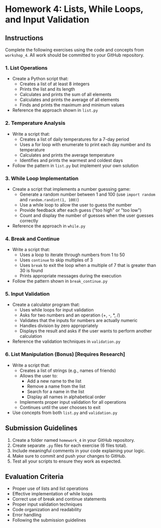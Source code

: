 # Homework 4: Lists, While Loops, and Input Validation

## Instructions

Complete the following exercises using the code and concepts from `workshop_4`. All work should be committed to your GitHub repository.

### 1. List Operations
- Create a Python script that:
  - Creates a list of at least 8 integers
  - Prints the list and its length
  - Calculates and prints the sum of all elements
  - Calculates and prints the average of all elements
  - Finds and prints the maximum and minimum values
- Reference the approach shown in `list.py`

### 2. Temperature Analysis
- Write a script that:
  - Creates a list of daily temperatures for a 7-day period
  - Uses a for loop with enumerate to print each day number and its temperature
  - Calculates and prints the average temperature
  - Identifies and prints the warmest and coldest days
- Follow the pattern in `list.py` but implement your own solution

### 3. While Loop Implementation
- Create a script that implements a number guessing game:
  - Generate a random number between 1 and 100 (use `import random` and `random.randint(1, 100)`)
  - Use a while loop to allow the user to guess the number
  - Provide feedback after each guess ("too high" or "too low")
  - Count and display the number of guesses when the user guesses correctly
- Reference the approach in `while.py`

### 4. Break and Continue
- Write a script that:
  - Uses a loop to iterate through numbers from 1 to 50
  - Uses `continue` to skip multiples of 3
  - Uses `break` to exit the loop when a multiple of 7 that is greater than 30 is found
  - Prints appropriate messages during the execution
- Follow the pattern shown in `break_continue.py`

### 5. Input Validation
- Create a calculator program that:
  - Uses while loops for input validation
  - Asks for two numbers and an operation (+, -, *, /)
  - Validates that the inputs for numbers are actually numeric
  - Handles division by zero appropriately
  - Displays the result and asks if the user wants to perform another calculation
- Reference the validation techniques in `validation.py`

### 6. List Manipulation (Bonus) [Requires Research]
- Write a script that:
  - Creates a list of strings (e.g., names of friends)
  - Allows the user to:
    - Add a new name to the list
    - Remove a name from the list
    - Search for a name in the list
    - Display all names in alphabetical order
  - Implements proper input validation for all operations
  - Continues until the user chooses to exit
- Use concepts from both `list.py` and `validation.py`

## Submission Guidelines
1. Create a folder named `homework_4` in your GitHub repository.
2. Create separate `.py` files for each exercise (6 files total).
3. Include meaningful comments in your code explaining your logic.
4. Make sure to commit and push your changes to GitHub.
5. Test all your scripts to ensure they work as expected.

## Evaluation Criteria
- Proper use of lists and list operations
- Effective implementation of while loops
- Correct use of break and continue statements
- Proper input validation techniques
- Code organization and readability
- Error handling
- Following the submission guidelines